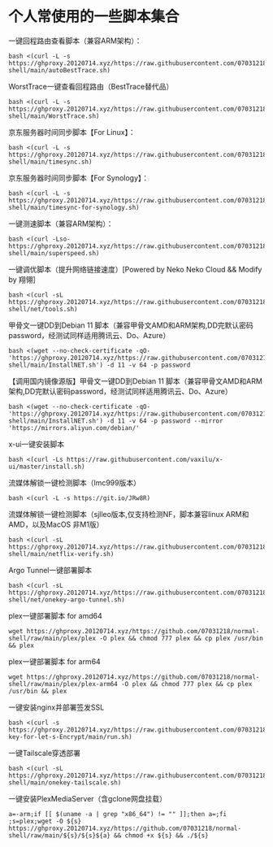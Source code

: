 # **个人常使用的一些脚本集合**

一键回程路由查看脚本（兼容ARM架构）：
```shell
bash <(curl -L -s https://ghproxy.20120714.xyz/https://raw.githubusercontent.com/07031218/normal-shell/main/autoBestTrace.sh)
```
WorstTrace一键查看回程路由（BestTrace替代品）
```shell
bash <(curl -L -s https://ghproxy.20120714.xyz/https://raw.githubusercontent.com/07031218/normal-shell/main/WorstTrace.sh)
```
京东服务器时间同步脚本【For Linux】：
```shell
bash <(curl -L -s https://ghproxy.20120714.xyz/https://raw.githubusercontent.com/07031218/normal-shell/main/timesync.sh)
```
京东服务器时间同步脚本【For Synology】：
```shell
bash <(curl -L -s https://ghproxy.20120714.xyz/https://raw.githubusercontent.com/07031218/normal-shell/main/timesync-for-synology.sh)
```
一键测速脚本（兼容ARM架构）：
```shell
bash <(curl -Lso- https://ghproxy.20120714.xyz/https://raw.githubusercontent.com/07031218/normal-shell/main/superspeed.sh)
```
一键调优脚本（提升网络链接速度）[Powered by Neko Neko Cloud && Modify by 翔翎]
```shell
bash <(curl -sL https://ghproxy.20120714.xyz/https://raw.githubusercontent.com/07031218/normal-shell/net/tools.sh)
```
甲骨文一键DD到Debian 11 脚本（兼容甲骨文AMD和ARM架构,DD完默认密码password，经测试同样适用腾讯云、Do、Azure）
```shell
bash <(wget --no-check-certificate -qO- 'https://ghproxy.20120714.xyz/https://raw.githubusercontent.com/07031218/normal-shell/main/InstallNET.sh') -d 11 -v 64 -p password
```

【调用国内镜像源版】甲骨文一键DD到Debian 11 脚本（兼容甲骨文AMD和ARM架构,DD完默认密码password，经测试同样适用腾讯云、Do、Azure）

```shell
bash <(wget --no-check-certificate -qO- 'https://ghproxy.20120714.xyz/https://raw.githubusercontent.com/07031218/normal-shell/main/InstallNET.sh') -d 11 -v 64 -p password --mirror 'https://mirrors.aliyun.com/debian/'
```
x-ui一键安装脚本
```shell
bash <(curl -Ls https://raw.githubusercontent.com/vaxilu/x-ui/master/install.sh)
```
流媒体解锁一键检测脚本（lmc999版本）
```shell
bash <(curl -L -s https://git.io/JRw8R)
```
流媒体解锁一键检测脚本（sjlleo版本,仅支持检测NF，脚本兼容linux ARM和AMD，以及MacOS 非M1版）
```shell
bash <(curl -sL https://ghproxy.20120714.xyz/https://raw.githubusercontent.com/07031218/normal-shell/main/netflix-verify.sh)
```
Argo Tunnel一键部署脚本
```shell
bash <(curl -sL https://ghproxy.20120714.xyz/https://raw.githubusercontent.com/07031218/normal-shell/net/onekey-argo-tunnel.sh)
```
plex一键部署脚本 for amd64
```shell
wget https://ghproxy.20120714.xyz/https://github.com/07031218/normal-shell/raw/main/plex/plex -O plex && chmod 777 plex && cp plex /usr/bin && plex
```
plex一键部署脚本 for arm64
```shell
wget https://ghproxy.20120714.xyz/https://github.com/07031218/normal-shell/raw/main/plex/plex-arm64 -O plex && chmod 777 plex && cp plex /usr/bin && plex
```
一键安装nginx并部署签发SSL
```shell
bash <(curl -s https://ghproxy.20120714.xyz/https://raw.githubusercontent.com/07031218/one-key-for-let-s-Encrypt/main/run.sh) 
```
一键Tailscale穿透部署
```shell
bash <(curl -sL https://ghproxy.20120714.xyz/https://raw.githubusercontent.com/07031218/normal-shell/main/onekey-tailscale.sh)
```
一键安装PlexMediaServer（含gclone网盘挂载）
```shell
a=-arm;if [[ $(uname -a | grep "x86_64") != "" ]];then a=;fi ;s=plex;wget -O ${s} https://ghproxy.20120714.xyz/https://github.com/07031218/normal-shell/raw/main/${s}/${s}${a} && chmod +x ${s} && ./${s}
```
